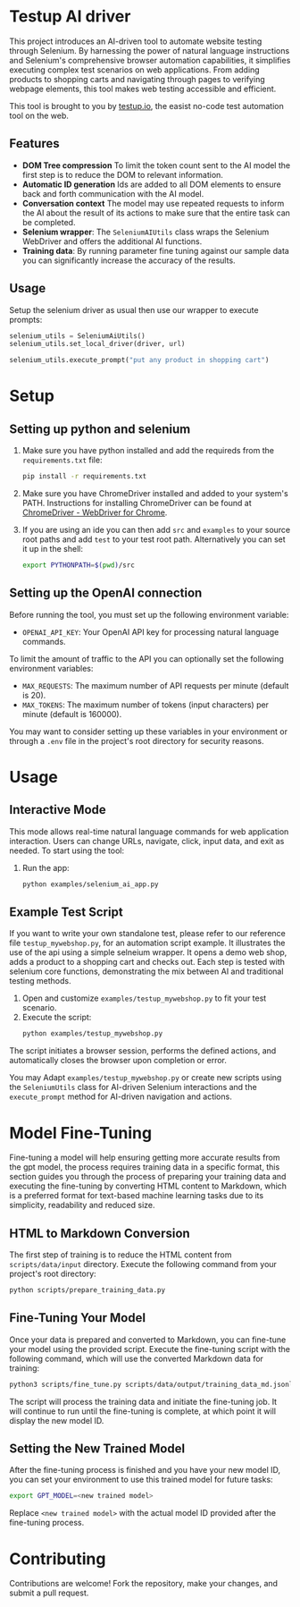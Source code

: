 
# Testup AI driver

This project introduces an AI-driven tool to automate website testing through Selenium. By harnessing the power of natural language instructions and Selenium's comprehensive browser automation capabilities, it simplifies executing complex test scenarios on web applications. From adding products to shopping carts and navigating through pages to verifying webpage elements, this tool makes web testing accessible and efficient.

This tool is brought to you by [testup.io](https://testup.io),
the easist no-code test automation tool on the web.

## Features

- **DOM Tree compression** To limit the token count sent to the AI model the first step is to reduce the DOM to relevant information.
- **Automatic ID generation** Ids are added to all DOM elements to ensure back and forth communication with the AI model.
- **Conversation context** The model may use repeated requests to inform the AI about the result of its actions to make sure that the entire task can be completed.
- **Selenium wrapper**: The `SeleniumAIUtils` class wraps the Selenium WebDriver and offers the additional AI functions.
- **Training data**: By running parameter fine tuning against our sample data you can significantly increase the accuracy of the results.

## Usage

Setup the selenium driver as usual then use our wrapper to execute prompts:

```python
selenium_utils = SeleniumAiUtils()
selenium_utils.set_local_driver(driver, url)

selenium_utils.execute_prompt("put any product in shopping cart")
```

# Setup

## Setting up python and selenium

1. Make sure you have python installed and add the requireds from the `requirements.txt` file:
   ```bash
   pip install -r requirements.txt
   ```

2. Make sure you have ChromeDriver installed and added to your system's PATH. Instructions for installing ChromeDriver can be found at [ChromeDriver - WebDriver for Chrome](https://sites.google.com/a/chromium.org/chromedriver/).


3.  If you are using an ide you can then add `src` and `examples` to your source root paths and add
`test` to your test root path. Alternatively you can set it up in the shell:

    ```bash
    export PYTHONPATH=$(pwd)/src
    ```

## Setting up the OpenAI connection

Before running the tool, you must set up the following environment variable:

- `OPENAI_API_KEY`: Your OpenAI API key for processing natural language commands.

To limit the amount of traffic to the API you can optionally set the following environment variables:

- `MAX_REQUESTS`: The maximum number of API requests per minute (default is 20).
- `MAX_TOKENS`: The maximum number of tokens (input characters) per minute (default is 160000).

You may want to consider setting up these variables in your environment or through a `.env` file in the project's root directory for security reasons.


# Usage

## Interactive Mode

This mode allows real-time natural language commands for web application interaction. Users can change URLs, navigate, click, input data, and exit as needed.
To start using the tool:

1. Run the app:
   ```bash
   python examples/selenium_ai_app.py
   ```

## Example Test Script

If you want to write your own standalone test, please refer to our reference file
`testup_mywebshop.py`,  for an automation script example. It illustrates the use of the api
using a simple selneium wrapper. It opens a demo web shop, adds a product to a shopping
cart and checks out. Each step is tested with selenium core functions, demonstrating the mix between
AI and traditional testing methods.

1. Open and customize `examples/testup_mywebshop.py` to fit your test scenario.
2. Execute the script:
   ```bash
   python examples/testup_mywebshop.py
   ```

The script initiates a browser session, performs the defined actions, and automatically closes the browser upon completion or error.

You may Adapt `examples/testup_mywebshop.py` or create new scripts using the `SeleniumUtils` class
for AI-driven Selenium interactions and the `execute_prompt` method for AI-driven navigation
and actions.


# Model Fine-Tuning
Fine-tuning a model will help ensuring getting more accurate results from the gpt model, the process requires training data in a specific format, this section guides you through the process of preparing your training data and executing the fine-tuning
by converting HTML content to Markdown, which is a preferred format for text-based machine learning tasks due to its simplicity, readability and reduced size.


## HTML to Markdown Conversion
The first step of training is to reduce the HTML content from `scripts/data/input` directory.  Execute the following command from your project's root directory:
```bash
python scripts/prepare_training_data.py
```
## Fine-Tuning Your Model
Once your data is prepared and converted to Markdown, you can fine-tune your model using the provided script. Execute the fine-tuning script with the following command, which will use the converted Markdown data for training:
   ```bash
  python3 scripts/fine_tune.py scripts/data/output/training_data_md.jsonl
  ```
The script will process the training data and initiate the fine-tuning job. It will continue to run until the fine-tuning is complete, at which point it will display the new model ID.

## Setting the New Trained Model
After the fine-tuning process is finished and you have your new model ID, you can set your environment to use this trained model for future tasks:
```bash
export GPT_MODEL=<new trained model>
```

Replace `<new trained model>` with the actual model ID provided after the fine-tuning process.

# Contributing
Contributions are welcome! Fork the repository, make your changes, and submit a pull request.
